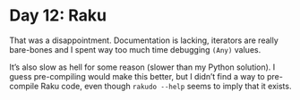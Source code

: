 # Day 12: Raku

That was a disappointment. Documentation is lacking, iterators are really bare-bones and I spent way too much time debugging `(Any)` values.

It’s also slow as hell for some reason (slower than my Python solution). I guess pre-compiling would make this better, but I didn’t find a way to pre-compile Raku code, even though `rakudo --help` seems to imply that it exists.
